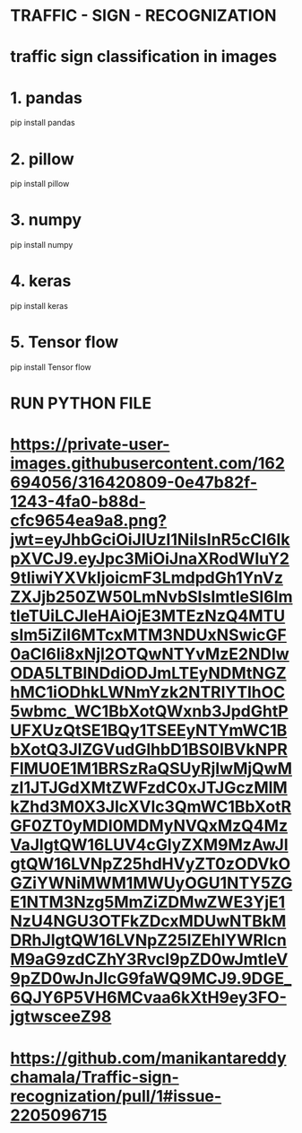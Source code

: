 # TRAFFIC - SIGN - RECOGNIZATION
# traffic sign classification in images
# 1. pandas
pip install pandas
# 2. pillow
pip install pillow
# 3. numpy
pip install numpy
# 4. keras
pip install keras
# 5. Tensor flow
pip install Tensor flow
# RUN PYTHON FILE
# https://private-user-images.githubusercontent.com/162694056/316420809-0e47b82f-1243-4fa0-b88d-cfc9654ea9a8.png?jwt=eyJhbGciOiJIUzI1NiIsInR5cCI6IkpXVCJ9.eyJpc3MiOiJnaXRodWIuY29tIiwiYXVkIjoicmF3LmdpdGh1YnVzZXJjb250ZW50LmNvbSIsImtleSI6ImtleTUiLCJleHAiOjE3MTEzNzQ4MTUsIm5iZiI6MTcxMTM3NDUxNSwicGF0aCI6Ii8xNjI2OTQwNTYvMzE2NDIwODA5LTBlNDdiODJmLTEyNDMtNGZhMC1iODhkLWNmYzk2NTRlYTlhOC5wbmc_WC1BbXotQWxnb3JpdGhtPUFXUzQtSE1BQy1TSEEyNTYmWC1BbXotQ3JlZGVudGlhbD1BS0lBVkNPRFlMU0E1M1BRSzRaQSUyRjIwMjQwMzI1JTJGdXMtZWFzdC0xJTJGczMlMkZhd3M0X3JlcXVlc3QmWC1BbXotRGF0ZT0yMDI0MDMyNVQxMzQ4MzVaJlgtQW16LUV4cGlyZXM9MzAwJlgtQW16LVNpZ25hdHVyZT0zODVkOGZiYWNiMWM1MWUyOGU1NTY5ZGE1NTM3Nzg5MmZiZDMwZWE3YjE1NzU4NGU3OTFkZDcxMDUwNTBkMDRhJlgtQW16LVNpZ25lZEhlYWRlcnM9aG9zdCZhY3Rvcl9pZD0wJmtleV9pZD0wJnJlcG9faWQ9MCJ9.9DGE_6QJY6P5VH6MCvaa6kXtH9ey3FO-jgtwsceeZ98
# https://github.com/manikantareddychamala/Traffic-sign-recognization/pull/1#issue-2205096715

